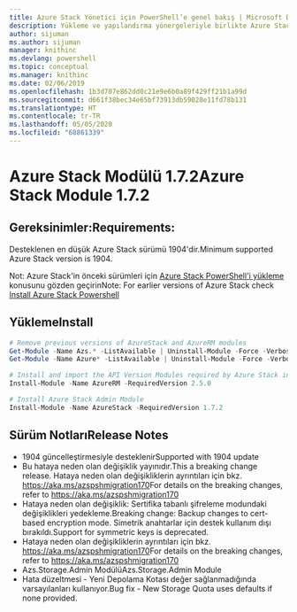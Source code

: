 ```yaml
---
title: Azure Stack Yönetici için PowerShell’e genel bakış | Microsoft Docs
description: Yükleme ve yapılandırma yönergeleriyle birlikte Azure Stack Yönetici için PowerShell’e genel bakış.
author: sijuman
ms.author: sijuman
manager: knithinc
ms.devlang: powershell
ms.topic: conceptual
ms.manager: knithinc
ms.date: 02/06/2019
ms.openlocfilehash: 1b3d707e862dd0c21e9e6b0a89f429ff21b1a99d
ms.sourcegitcommit: d661f38bec34e65bf73913db59028e11fd78b131
ms.translationtype: HT
ms.contentlocale: tr-TR
ms.lasthandoff: 05/05/2020
ms.locfileid: "68861339"
---
```

# <a name="azure-stack-module-172"></a><span data-ttu-id="5f8ec-103">Azure Stack Modülü 1.7.2</span><span class="sxs-lookup"><span data-stu-id="5f8ec-103">Azure Stack Module 1.7.2</span></span>

## <a name="requirements"></a><span data-ttu-id="5f8ec-104">Gereksinimler:</span><span class="sxs-lookup"><span data-stu-id="5f8ec-104">Requirements:</span></span>

<span data-ttu-id="5f8ec-105">Desteklenen en düşük Azure Stack sürümü 1904'dir.</span><span class="sxs-lookup"><span data-stu-id="5f8ec-105">Minimum supported Azure Stack version is 1904.</span></span>

<span data-ttu-id="5f8ec-106">Not: Azure Stack'in önceki sürümleri için [Azure Stack PowerShell'i yükleme](https://docs.microsoft.com/azure/azure-stack/azure-stack-powershell-install#install-azure-stack-powershell) konusunu gözden geçirin</span><span class="sxs-lookup"><span data-stu-id="5f8ec-106">Note: For earlier versions of Azure Stack check [Install Azure Stack Powershell](https://docs.microsoft.com/azure/azure-stack/azure-stack-powershell-install#install-azure-stack-powershell)</span></span>

## <a name="install"></a><span data-ttu-id="5f8ec-107">Yükleme</span><span class="sxs-lookup"><span data-stu-id="5f8ec-107">Install</span></span>

```powershell
# Remove previous versions of AzureStack and AzureRM modules
Get-Module -Name Azs.* -ListAvailable | Uninstall-Module -Force -Verbose
Get-Module -Name Azure* -ListAvailable | Uninstall-Module -Force -Verbose

# Install and import the API Version Modules required by Azure Stack into the current PowerShell session.
Install-Module -Name AzureRM -RequiredVersion 2.5.0

# Install Azure Stack Admin Module
Install-Module -Name AzureStack -RequiredVersion 1.7.2
```

## <a name="release-notes"></a><span data-ttu-id="5f8ec-108">Sürüm Notları</span><span class="sxs-lookup"><span data-stu-id="5f8ec-108">Release Notes</span></span>

* <span data-ttu-id="5f8ec-109">1904 güncelleştirmesiyle desteklenir</span><span class="sxs-lookup"><span data-stu-id="5f8ec-109">Supported with 1904 update</span></span>
* <span data-ttu-id="5f8ec-110">Bu hataya neden olan değişiklik yayınıdır.</span><span class="sxs-lookup"><span data-stu-id="5f8ec-110">This a breaking change release.</span></span> <span data-ttu-id="5f8ec-111">Hataya neden olan değişikliklerin ayrıntıları için bkz. <https://aka.ms/azspshmigration170></span><span class="sxs-lookup"><span data-stu-id="5f8ec-111">For details on the breaking changes, refer to <https://aka.ms/azspshmigration170></span></span>
* <span data-ttu-id="5f8ec-112">Hataya neden olan değişiklik: Sertifika tabanlı şifreleme modundaki değişiklikleri yedekleme.</span><span class="sxs-lookup"><span data-stu-id="5f8ec-112">Breaking change: Backup changes to cert-based encryption mode.</span></span> <span data-ttu-id="5f8ec-113">Simetrik anahtarlar için destek kullanım dışı bırakıldı.</span><span class="sxs-lookup"><span data-stu-id="5f8ec-113">Support for symmetric keys is deprecated.</span></span>
* <span data-ttu-id="5f8ec-114">Hataya neden olan değişikliklerin ayrıntıları için bkz. https://aka.ms/azspshmigration170</span><span class="sxs-lookup"><span data-stu-id="5f8ec-114">For details on the breaking changes, refer to https://aka.ms/azspshmigration170</span></span>
* <span data-ttu-id="5f8ec-115">Azs.Storage.Admin Modülü</span><span class="sxs-lookup"><span data-stu-id="5f8ec-115">Azs.Storage.Admin Module</span></span> 
* <span data-ttu-id="5f8ec-116">Hata düzeltmesi - Yeni Depolama Kotası değer sağlanmadığında varsayılanları kullanıyor.</span><span class="sxs-lookup"><span data-stu-id="5f8ec-116">Bug fix - New Storage Quota uses defaults if none provided.</span></span>
